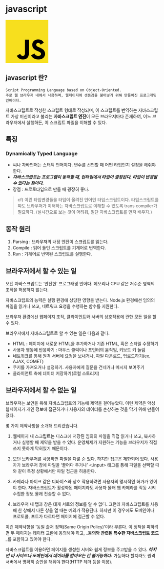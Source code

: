 # javascript

<img src="../image/JavaScript_logo_2.svg.png">

## javascript 란?

    Script Programming Language based on Object-Oriented.
    주로 웹 브라우저 내에서 사용하며, 웹페이지에 생동감을 불어넣기 위해 만들어진 프로그래밍 언어이다.

자바스크립트로 작성한 스크립트 형태로 작성되며, 이 스크립트를 번역하는 자바스크립트 가상 머신이라고 불리는 **자바스크립트 엔진**이 모든 브라우저마다 존재하여, 어느 브라우저에서 실행하든, 이 스크립트 파일을 이해할 수 있다.

## 특징 

### Dynamically Typed Language

- 씨나 자바언어는 스태틱 언어이다. 변수를 선언할 때 어떤 타입인지 설정을 해줘야한다.
- _**자바스크립트는 프로그램이 동작할 때, 런타임에서 타입이 결정된다. 타입이 변경될 수 있다는 점이다.**_
- 장점 : 프로토타입으로 만들 때 굉장히 좋다.

> cf) 이런 타입변경들을 타입이 올려진 언어인 타입스크립트이다. 타입스크립트를 짜도 브라우저가 이해하는 자바스크립트로 이해할 수 있도록 trans compiler가 필요하다. (실시간으로 보는 것이 어려워, 일단 자바스크립트를 먼저 배우자.)

## 동작 원리

1. Parsing : 브라우저의 내장 엔진이 스크립트를 읽는다.
2. Compile : 읽어 들인 스크립트를 기계어로 번역한다.
3. Run : 기계어로 번역된 스크립트를 실행한다.

## 브라우저에서 할 수 있는 일

모던 자바스크립트는 ‘안전한’ 프로그래밍 언어다. 메모리나 CPU 같은 저수준 영역의 조작을 허용하지 않는다.

자바스크립트의 능력은 실행 환경에 상당한 영향을 받는다. Node.js 환경에선 임의의 파일을 읽거나 쓰고, 네트워크 요청을 수행하는 함수를 지원한다.

브라우저 환경에선 웹페이지 조작, 클라이언트와 서버의 상호작용에 관한 모든 일을 할 수 있다.

브라우저에서 자바스크립트로 할 수 있는 일은 다음과 같다.

- HTML : 페이지에 새로운 HTML을 추가하거나 기존 HTML, 혹은 스타일 수정하기
- 사용자 행동에 반응하기 : 마우스 클릭이나 포인터의 움직임, 키보드 키 눌림
- 네트워크를 통해 원격 서버에 요청을 보내거나, 파일 다운로드, 업로드하기(ex. AJAX, COMET)
- 쿠키를 가져오거나 설정하기. 사용자에게 질문을 건네거나 메시지 보여주기
- 클라이언트 측에 데이터 저장하기(로컬 스토리지)

## 브라우저에서 할 수 없는 일

브라우저는 보안을 위해 자바스크립트의 기능에 제약을 걸어놓았다. 이런 제약은 악성 웹페이지가 개인 정보에 접근하거나 사용자의 데이터를 손상하는 것을 막기 위해 만들어졌다.

몇 가지 제약사항을 소개해 드리겠습니다.

1. 웹페이지 내 스크립트는 디스크에 저장된 임의의 파일을 직접 읽거나 쓰고, 복사하거나 실행할 때 제약을 받을 수 있다. 운영체제가 지원하는 기능을 브라우저가 직접 쓰지 못하게 막혀있기 때문이다.

2. 모던 브라우저를 사용하면 파일을 다룰 순 있다. 하지만 접근은 제한되어 있다. 사용자가 브라우저 창에 파일을 ‘끌어다 두거나’ <.input> 태그를 통해 파일을 선택할 때와 같이 특정 상황에서만 파일 접근을 허용한다.

3. 카메라나 마이크 같은 디바이스와 상호 작용하려면 사용자의 명시적인 허가가 있어야 한다. 자바스크립트가 활성화된 페이지라도 사용자 몰래 웹 카메라를 작동 시켜 수집한 정보 몰래 전송할 수 없다.

4. 브라우저 내 탭과 창은 대개 서로의 정보를 알 수 없다. 그런데 자바스크립트를 사용해 한 창에서 다른 창을 열 때는 예외가 적용된다. 하지만 이 경우에도 도메인이나 프로토콜, 포트가 다르다면 페이지에 접근할 수 없다.

이런 제약사항을 '동일 출처 정책(Same Origin Policy)'이라 부른다. 이 정책을 피하려면 두 페이지는 데이터 교환에 동의해야 하고, _**동의와 관련된 특수한 자바스크립트 코드**_를 포함하고 있어야 한다.

자바스크립트를 이용하면 페이지를 생성한 서버와 쉽게 정보를 주고받을 수 있다. _**하지만 타 사이트나 도메인에서 데이터를 받아오는 건 불가능하다.**_ 가능하다 할지라도 원격 서버에서 명확히 승인을 해줘야 한다(HTTP 헤더 등을 이용).